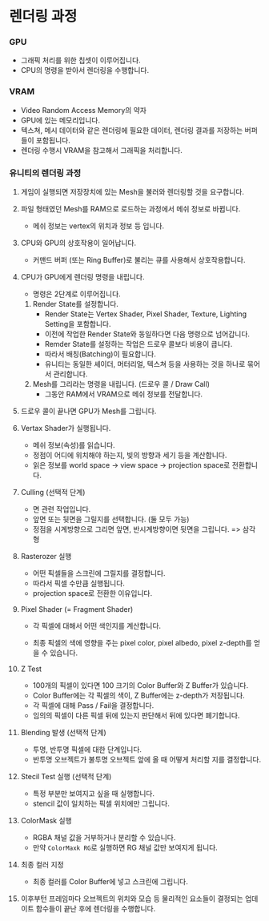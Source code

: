 # 렌더링 과정

### GPU

* 그래픽 처리를 위한 칩셋이 이루어집니다.
* CPU의 명령을 받아서 렌더링을 수행합니다.

### VRAM 

* Video Random Access Memory의 약자
* GPU에 있는 메모리입니다.
* 텍스쳐, 메시 데이터와 같은 렌더링에 필요한 데이터, 렌더링 결과를 저장하는 버퍼들이 포함됩니다.
* 렌더링 수행시 VRAM을 참고해서 그래픽을 처리합니다.

### 유니티의 렌더링 과정

1. 게임이 실행되면 저장장치에 있는 Mesh을 불러와 렌더링할 것을 요구합니다.

2. 파일 형태였던 Mesh를 RAM으로 로드하는 과정에서 메쉬 정보로 바뀝니다.

   * 메쉬 정보는 vertex의 위치과 정보 등 입니다.

3. CPU와 GPU의 상호작용이 일어납니다.

   * 커맨드 버퍼 (또는 Ring Buffer)로 불리는 큐를 사용해서 상호작용합니다.

4. CPU가 GPU에게 렌더링 명령을 내립니다. 

   * 명령은 2단계로 이루어집니다.

   1. Render State를 설정합니다.
      * Render State는 Vertex Shader, Pixel Shader, Texture, Lighting Setting을 포함합니다.
      * 이전에 작업한 Render State와 동일하다면 다음 명령으로 넘어갑니다.
      * Remder State를 설정하는 작업은 드로우 콜보다 비용이 큽니다.
      * 따라서 배칭(Batching)이 필요합니다. 
      * 유니티는 동일한 셰이더, 머터리얼, 텍스쳐 등을 사용하는 것을 하나로 묶어서 관리합니다.
   2. Mesh를 그리라는 명령을 내립니다. (드로우 콜 / Draw Call)
      * 그동안 RAM에서 VRAM으로 메쉬 정보를 전달합니다.

5. 드로우 콜이 끝나면 GPU가 Mesh를 그립니다.

6. Vertax Shader가 실행됩니다.

   * 메쉬 정보(속성)를 읽습니다.
   * 정점이 어디에 위치해야 하는지, 빛의 방향과 세기 등을 계산합니다.
   * 읽은 정보를 world space -> view space -> projection space로 전환합니다.

7. Culling (선택적 단계)

   * 면 관련 작업입니다.
   * 앞면 또는 뒷면을 그릴지를 선택합니다. (둘 모두 가능)
   * 정점을 시계방향으로 그리면 앞면, 반시계방향이면 뒷면을 그립니다. => 삼각형

8. Rasterozer 실행

   * 어떤 픽셀들을 스크린에 그릴지를 결정합니다.
   * 따라서 픽셀 수만큼 실행됩니다.
   * projection space로 전환한 이유입니다.

9. Pixel Shader (= Fragment Shader)

   * 각 픽셀에 대해서 어떤 색인지를 계산합니다.

   * 최종 픽셀의 색에 영향을 주는 pixel color, pixel albedo, pixel z-depth를 얻을 수 있습니다.

10. Z Test

    * 100개의 픽셀이 있다면 100 크기의 Color Buffer와 Z Buffer가 있습니다.
    * Color Buffer에는 각 픽셀의 색이, Z Buffer에는 z-depth가 저장됩니다.
    * 각 픽셀에 대해 Pass / Fail을 결정합니다.
    * 임의의 픽셀이 다른 픽셀 뒤에 있는지 판단해서 뒤에 있다면 폐기합니다. 

11. Blending 발생 (선택적 단계)

    * 투명, 반투명 픽셀에 대한 단계입니다.
    * 반투명 오브젝트가 불투명 오브젝트 앞에 올 때 어떻게 처리할 지를 결정합니다.

12. Stecil Test 실행 (선택적 단계)

    * 특정 부분만 보여지고 싶을 때 실행합니다.
    * stencil 값이 일치하는 픽셀 위치에만 그립니다.

13. ColorMask 실행
    * RGBA 채널 값을 거부하거나 분리할 수 있습니다.
    * 만약 `ColorMaxk RG`로 실행하면 RG 채널 값만 보여지게 됩니다.
14. 최종 컬러 지정
    * 최종 컬러를 Color Buffer에 넣고 스크린에 그립니다.

15. 이후부턴 프레임마다 오브젝트의 위치와 모습 등 물리적인 요소들이 결정되는 업데이트 함수들이 끝난 후에 렌더링을 수행합니다.



